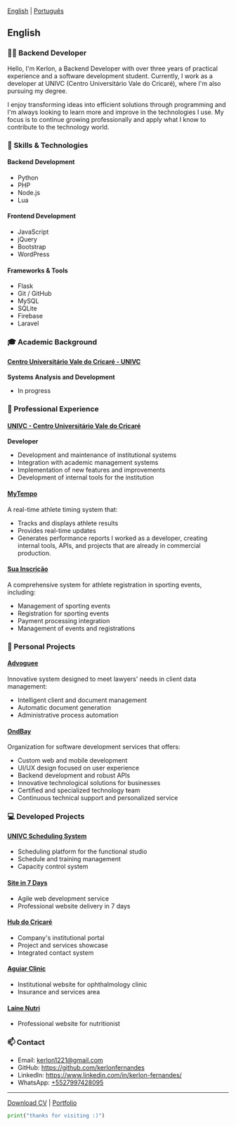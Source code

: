 [English](./?lang=en) | [Português](./?lang=pt)

<a name="english"></a>
## English

### 👨‍💻 Backend Developer

Hello, I'm Kerlon, a Backend Developer with over three years of practical experience and a software development student. Currently, I work as a developer at UNIVC (Centro Universitário Vale do Cricaré), where I'm also pursuing my degree.

I enjoy transforming ideas into efficient solutions through programming and I'm always looking to learn more and improve in the technologies I use. My focus is to continue growing professionally and apply what I know to contribute to the technology world.

### 🚀 Skills & Technologies

#### Backend Development
- Python
- PHP
- Node.js
- Lua

#### Frontend Development
- JavaScript
- jQuery
- Bootstrap
- WordPress

#### Frameworks & Tools
- Flask
- Git / GitHub
- MySQL
- SQLite
- Firebase
- Laravel

### 🎓 Academic Background

#### <a href="https://univc.com.br" target="_blank">Centro Universitário Vale do Cricaré - UNIVC</a>
**Systems Analysis and Development**
- In progress

### 💼 Professional Experience

#### <a href="https://univc.com.br" target="_blank">UNIVC - Centro Universitário Vale do Cricaré</a>
**Developer**
- Development and maintenance of institutional systems
- Integration with academic management systems
- Implementation of new features and improvements
- Development of internal tools for the institution

#### <a href="https://mytempo.esp.br" target="_blank">MyTempo</a>
A real-time athlete timing system that:
- Tracks and displays athlete results
- Provides real-time updates
- Generates performance reports
I worked as a developer, creating internal tools, APIs, and projects that are already in commercial production.

#### <a href="https://suainscricao.com" target="_blank">Sua Inscrição</a>
A comprehensive system for athlete registration in sporting events, including:
- Management of sporting events
- Registration for sporting events
- Payment processing integration
- Management of events and registrations

### 🚀 Personal Projects

#### <a href="https://advoguee.com" target="_blank">Advoguee</a>
Innovative system designed to meet lawyers' needs in client data management:
- Intelligent client and document management
- Automatic document generation
- Administrative process automation

#### <a href="https://ondbay.com" target="_blank">OndBay</a>
Organization for software development services that offers:
- Custom web and mobile development
- UI/UX design focused on user experience
- Backend development and robust APIs
- Innovative technological solutions for businesses
- Certified and specialized technology team
- Continuous technical support and personalized service

### 💻 Developed Projects

#### <a href="https://agendamento.hubdocricare.com.br" target="_blank">UNIVC Scheduling System</a>
- Scheduling platform for the functional studio
- Schedule and training management
- Capacity control system

#### <a href="https://siteem7.hubdocricare.com.br" target="_blank">Site in 7 Days</a>
- Agile web development service
- Professional website delivery in 7 days

#### <a href="https://hubdocricare.com.br" target="_blank">Hub do Cricaré</a>
- Company's institutional portal
- Project and services showcase
- Integrated contact system

#### <a href="https://aguiar.hubdocricare.com.br" target="_blank">Aguiar Clinic</a>
- Institutional website for ophthalmology clinic
- Insurance and services area

#### <a href="https://lainenutri.com.br" target="_blank">Laíne Nutri</a>
- Professional website for nutritionist

### 📫 Contact
- Email: <a href="mailto:kerlon1221@gmail.com">kerlon1221@gmail.com</a>
- GitHub: <a href="https://github.com/kerlonfernandes" target="_blank">https://github.com/kerlonfernandes</a>
- LinkedIn: <a href="https://www.linkedin.com/in/kerlon-fernandes/" target="_blank">https://www.linkedin.com/in/kerlon-fernandes/</a>
- WhatsApp: <a href="wa.me/+5527997428095" target="_blank">+5527997428095</a>

---

[Download CV](https://kerlon.com.br/assets/resumes/resume_en-us.pdf) | <a href="https://kerlon.com.br/portifolio" target="_blank">Portfolio</a>

```python
print("thanks for visiting :)")
```
